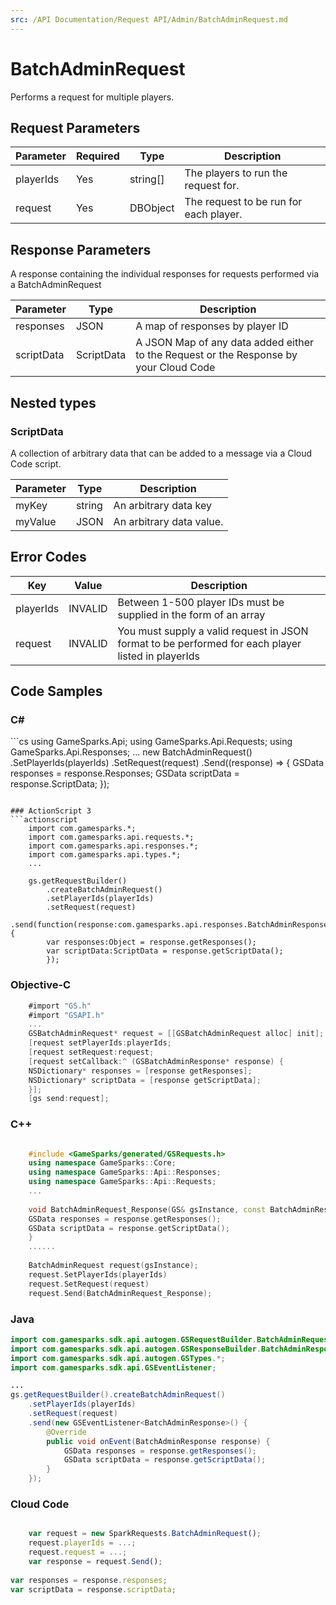 ```yaml
---
src: /API Documentation/Request API/Admin/BatchAdminRequest.md
---
```


# BatchAdminRequest


Performs a request for multiple players.


## Request Parameters

Parameter | Required | Type | Description
--------- | -------- | ---- | -----------
playerIds | Yes | string[] | The players to run the request for.
request | Yes | DBObject | The request to be run for each player.

## Response Parameters


A response containing the individual responses for requests performed via a BatchAdminRequest

Parameter | Type | Description
--------- | ---- | -----------
responses | JSON | A map of responses by player ID
scriptData | ScriptData | A JSON Map of any data added either to the Request or the Response by your Cloud Code

## Nested types

### ScriptData

A collection of arbitrary data that can be added to a message via a Cloud Code script.

Parameter | Type | Description
--------- | ---- | -----------
myKey | string | An arbitrary data key
myValue | JSON | An arbitrary data value.

## Error Codes

Key | Value | Description
--------- | ----------- | -----------
playerIds | INVALID | Between 1-500 player IDs must be supplied in the form of an array
request | INVALID | You must supply a valid request in JSON format to be performed for each player listed in playerIds

## Code Samples

<h3>C#</h3>
```cs
	using GameSparks.Api;
	using GameSparks.Api.Requests;
	using GameSparks.Api.Responses;
	...
	new BatchAdminRequest()
		.SetPlayerIds(playerIds)
		.SetRequest(request)
		.Send((response) => {
		GSData responses = response.Responses; 
		GSData scriptData = response.ScriptData; 
		});

```

### ActionScript 3
```actionscript
	import com.gamesparks.*;
	import com.gamesparks.api.requests.*;
	import com.gamesparks.api.responses.*;
	import com.gamesparks.api.types.*;
	...
	
	gs.getRequestBuilder()
	    .createBatchAdminRequest()
		.setPlayerIds(playerIds)
		.setRequest(request)
		.send(function(response:com.gamesparks.api.responses.BatchAdminResponse):void {
		var responses:Object = response.getResponses(); 
		var scriptData:ScriptData = response.getScriptData(); 
		});

```

### Objective-C
```objectivec
	#import "GS.h"
	#import "GSAPI.h"
	...
	GSBatchAdminRequest* request = [[GSBatchAdminRequest alloc] init];
	[request setPlayerIds:playerIds;
	[request setRequest:request;
	[request setCallback:^ (GSBatchAdminResponse* response) {
	NSDictionary* responses = [response getResponses]; 
	NSDictionary* scriptData = [response getScriptData]; 
	}];
	[gs send:request];

```

### C++
```cpp

	#include <GameSparks/generated/GSRequests.h>
	using namespace GameSparks::Core;
	using namespace GameSparks::Api::Responses;
	using namespace GameSparks::Api::Requests;
	...
	
	void BatchAdminRequest_Response(GS& gsInstance, const BatchAdminResponse& response) {
	GSData responses = response.getResponses(); 
	GSData scriptData = response.getScriptData(); 
	}
	......
	
	BatchAdminRequest request(gsInstance);
	request.SetPlayerIds(playerIds)
	request.SetRequest(request)
	request.Send(BatchAdminRequest_Response);
```

### Java
```java
import com.gamesparks.sdk.api.autogen.GSRequestBuilder.BatchAdminRequest;
import com.gamesparks.sdk.api.autogen.GSResponseBuilder.BatchAdminResponse;
import com.gamesparks.sdk.api.autogen.GSTypes.*;
import com.gamesparks.sdk.api.GSEventListener;

...
gs.getRequestBuilder().createBatchAdminRequest()
	.setPlayerIds(playerIds)
	.setRequest(request)
	.send(new GSEventListener<BatchAdminResponse>() {
		@Override
		public void onEvent(BatchAdminResponse response) {
			GSData responses = response.getResponses(); 
			GSData scriptData = response.getScriptData(); 
		}
	});

```

### Cloud Code
```javascript

	var request = new SparkRequests.BatchAdminRequest();
	request.playerIds = ...;
	request.request = ...;
	var response = request.Send();
	
var responses = response.responses; 
var scriptData = response.scriptData; 
```


